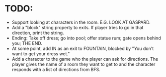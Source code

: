 # TODO: #
 * Support looking at characters in the room. E.G. LOOK AT GASPARD.
 * Add a "block" string property to exits. If player tries to go in that direction, print the string.
 * Ending: Take off dress; go into pool; offer statue rum; gate opens behind you; THE END.
 * At some point, add IN as an exit to FOUNTAIN, blocked by "You don't want to get your dress wet."
 * Add a character to the game who the player can ask for directions. The player gives the name of a room they want to get to and the character responds with a list of directions from BFS.